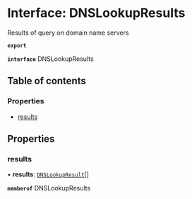 # Interface: DNSLookupResults

Results of query on domain name servers

**`export`**

**`interface`** DNSLookupResults

## Table of contents

### Properties

- [results](DNSLookupResults.md#results)

## Properties

### <a id="results" name="results"></a> results

• **results**: [`DNSLookupResult`](DNSLookupResult.md)[]

**`memberof`** DNSLookupResults
